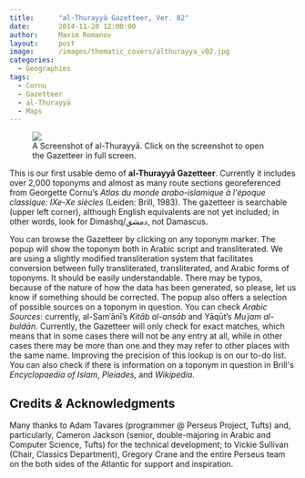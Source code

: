 ```yaml
---
title:		"al-Thurayyā Gazetteer, Ver. 02"
date:       2014-11-20 12:00:00
author:		Maxim Romanov
layout:		post
image:		/images/thematic_covers/althurayya_v02.jpg
categories:
  - Geographies
tags:
  - Cornu
  - Gazetteer
  - al-Thurayyā
  - Maps
---
```


<figure class="fit">
	<a href="{{ site.url }}/projects/althurayya_02/" title="A Screenshot of al-Thurayyā">
		<img src="{{ site.url }}/images/althurayya_02_01.png">
	</a>
	<figcaption>A Screenshot of al-Thurayyā. Click on the screenshot to open the Gazetteer in full screen.</figcaption>
</figure>


This is our first usable demo of **al-Thurayyā Gazetteer**. Currently it includes over 2,000 toponyms and almost as many route sections georeferenced from Georgette Cornu’s *Atlas du monde arabo-islamique à l'époque classique: IXe-Xe siècles* (Leiden: Brill, 1983). The gazetteer is searchable (upper left corner), although English equivalents are not yet included; in other words, look for Dimashq/دمشق, not Damascus.

You can browse the Gazetteer by clicking on any toponym marker. The popup will show the toponym both in Arabic script and transliterated. We are using a slightly modified transliteration system that facilitates conversion between fully transliterated, transliterated, and Arabic forms of toponyms. It should be easily understandable. There may be typos, because of the nature of how the data has been generated, so please, let us know if something should be corrected. The popup also offers a selection of possible sources on a toponym in question. You can check *Arabic Sources*: currently, al-Samʿānī’s *Kitāb al-ansāb* and Yāqūt’s *Muʿjam al-buldān*. Currently, the Gazetteer will only check for exact matches, which means that in some cases there will not be any entry at all, while in other cases there may be more than one and they may refer to other places with the same name. Improving the precision of this lookup is on our to-do list. You can also check if there is information on a toponym in question in Brill's *Encyclopaedia of Islam*, *Pleiades,* and *Wikipedia*.

## Credits *&* Acknowledgments

Many thanks to Adam Tavares (programmer @ Perseus Project, Tufts) and, particularly, Cameron Jackson (senior, double-majoring in Arabic and Computer Science, Tufts) for the technical development; to Vickie Sullivan (Chair, Classics Department), Gregory Crane and the entire Perseus team on the both sides of the Atlantic for support and inspiration.